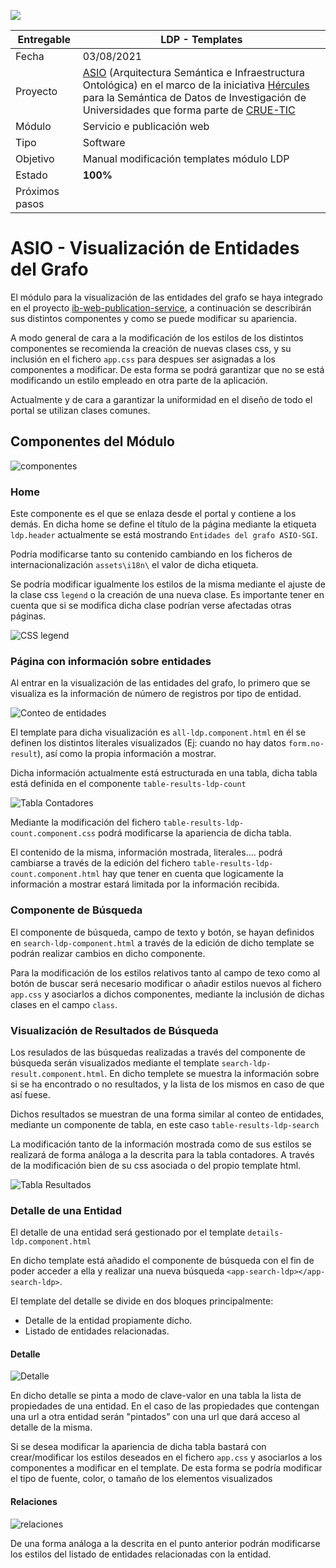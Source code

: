 ![](./images/logos_feder.png)

| Entregable     | **LDP - Templates**                              |
| -------------- | ------------------------------------------------------------ |
| Fecha          | 03/08/2021                                                   |
| Proyecto       | [ASIO](https://www.um.es/web/hercules/proyectos/asio) (Arquitectura Semántica e Infraestructura Ontológica) en el marco de la iniciativa [Hércules](https://www.um.es/web/hercules/) para la Semántica de Datos de Investigación de Universidades que forma parte de [CRUE-TIC](https://www.crue.org/proyecto/hercules/) |
| Módulo         | Servicio e publicación web                              |
| Tipo           | Software                                                     |
| Objetivo       | Manual modificación templates módulo LDP   |
| Estado         | **100%**  |
| Próximos pasos |       |

# ASIO - Visualización de Entidades del Grafo

El módulo para la visualización de las entidades del grafo se haya integrado en el proyecto [ib-web-publication-service](https://github.com/HerculesCRUE/ib-web-publication-service), a continuación se describirán sus distintos componentes y como se puede modificar su apariencia.

A modo general de cara a la modificación de los estilos de los distintos componentes se recomienda la creación de nuevas clases css, y su inclusión en el fichero `app.css` para despues ser asignadas a los componentes a modificar. De esta forma se podrá garantizar que no se está modificando un estilo empleado en otra parte de la aplicación.

Actualmente y de cara a garantizar la uniformidad en el diseño de todo el portal se utilizan clases comunes.

## Componentes del Módulo

![componentes](./images/componentes.png)

### Home

Este componente es el que se enlaza desde el portal y contiene a los demás. En dicha home se define el título de la página mediante la etiqueta `ldp.header` actualmente se está mostrando `Entidades del grafo ASIO-SGI`.

Podría modificarse tanto su contenido cambiando en los ficheros de internacionalización `assets\i18n\` el valor de dicha etiqueta.

Se podría modificar igualmente los estilos de la misma mediante el ajuste de la clase css `legend` o la creación de una nueva clase. Es importante tener en cuenta que si se modifica dicha clase podrían verse afectadas otras páginas. 

![CSS legend](./images/legend.png)

### Página con información sobre entidades

Al entrar en la visualización de las entidades del grafo, lo primero que se visualiza es la información de número de registros por tipo de entidad.

![Conteo de entidades](./images/conteo.png)

El template para dicha visualización es `all-ldp.component.html` en él se definen los distintos literales visualizados (Ej: cuando no hay datos `form.no-result`), así como la propia información a mostrar.

Dicha información actualmente está estructurada en una tabla, dicha tabla está definida en el componente `table-results-ldp-count`

![Tabla Contadores](./images/tablecount.png)

Mediante la modificación del fichero `table-results-ldp-count.component.css` podrá modificarse la apariencia de dicha tabla. 

El contenido de la misma, información mostrada, literales....  podrá cambiarse a través de la edición del fichero `table-results-ldp-count.component.html` hay que tener en cuenta que logicamente la información a mostrar estará limitada por la información recibida.

### Componente de Búsqueda

El componente de búsqueda, campo de texto y botón, se hayan definidos en `search-ldp-component.html` a través de la edición de dicho template se podrán realizar cambios en dicho componente.

Para la modificación de los estilos relativos tanto al campo de texo como al botón de buscar será necesario modificar o añadir estilos nuevos al fichero `app.css` y asociarlos a dichos componentes, mediante la inclusión de dichas clases en el campo `class`.

### Visualización de Resultados de Búsqueda

Los resulados de las búsquedas realizadas a través del componente de búsqueda serán visualizados mediante el template `search-ldp-result.component.html`. En dicho templete se muestra la información sobre si se ha encontrado o no resultados, y la lista de los mismos en caso de que así fuese.

Dichos resultados se muestran de una forma similar al conteo de entidades, mediante un componente de tabla, en este caso `table-results-ldp-search` 

La modificación tanto de la información mostrada como de sus estilos se realizará de forma análoga a la descrita para la tabla contadores. A través de la modificación bien de su css asociada o del propio template html.

![Tabla Resultados](./images/tablaresultados.png)

### Detalle de una Entidad

El detalle de una entidad será gestionado por el template `details-ldp.component.html`

En dicho template está añadido el componente de búsqueda con el fin de poder acceder a ella y realizar una nueva búsqueda  `<app-search-ldp></app-search-ldp>`.

El template del detalle se divide en dos bloques principalmente:

* Detalle de la entidad propiamente dicho.
* Listado de entidades relacionadas.

#### Detalle 

![Detalle](./images/detalle.png)

En dicho detalle se pinta a modo de clave-valor en una tabla la lista de propiedades de una entidad. En el caso de las propiedades que contengan una url a otra entidad serán "pintados" con una url que dará acceso al detalle de la misma.

Si se desea modificar la apariencia de dicha tabla bastará con crear/modificar los estilos deseados en el fichero `app.css` y asociarlos a los componentes a modificar en el template. De esta forma se podría modificar el tipo de fuente, color, o tamaño de los elementos visualizados

#### Relaciones

![relaciones](./images/relaciones.png)

De una forma análoga a la descrita en el punto anterior podrán modificarse los estilos del listado de entidades relacionadas con la entidad.